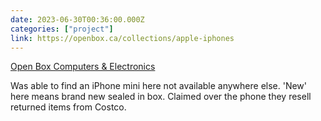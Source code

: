 ```yaml
---
date: 2023-06-30T00:36:00.000Z
categories: ["project"]
link: https://openbox.ca/collections/apple-iphones
---
```

[Open Box Computers & Electronics](https://openbox.ca/collections/apple-iphones)

Was able to find an iPhone mini here not available anywhere else. 'New' here means brand new sealed in box. Claimed over the phone they resell returned items from Costco.

